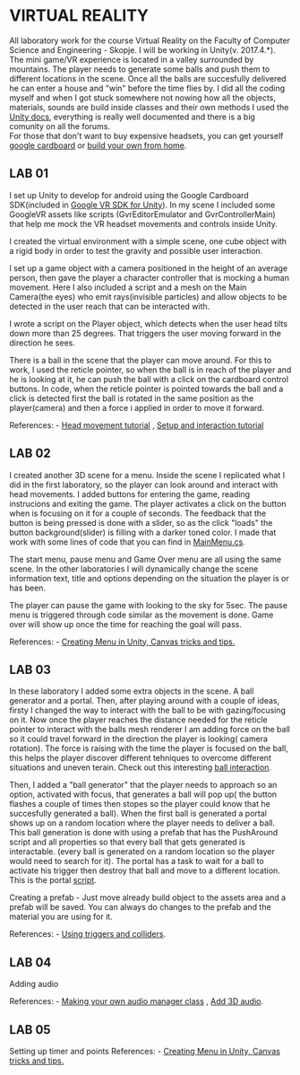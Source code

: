 # VIRTUAL REALITY
 All laboratory work for the course Virtual Reality on the Faculty of Computer Science and Engineering - Skopje.
 I will be working in Unity(v. 2017.4.*).
 The mini game/VR experience is located in a valley surrounded by mountains. The player needs to generate some balls and push them to different locations in the scene. Once all the balls are succesfully delivered he can enter a house and "win" before the time flies by. 
 I did all the coding myself and when I got stuck somewhere not nowing how all the objects, materials, sounds are build inside classes and their own methods I used the [Unity docs](https://docs.unity3d.com/ScriptReference/index.html), everything is really well documented and there is a big comunity on all the forums.  
 For those that don't want to buy expensive headsets, you can get yourself [google cardboard](https://arvr.google.com/cardboard/get-cardboard/) or [build your own from home](https://www.youtube.com/watch?v=EHkOnsvpHiA).

## LAB 01 
  I set up Unity to develop for android using the Google Cardboard SDK(included in [Google VR SDK for Unity](https://developers.google.com/vr/develop/unity/get-started-android)). In my scene I included some GoogleVR assets like scripts (GvrEditorEmulator and GvrControllerMain) that help me mock the VR headset movements and controls inside Unity.
  
  I created the virtual environment with a simple scene, one cube object with a rigid body in order to test the gravity and possible user interaction.
  
  I set up a game object with a camera positioned in the height of an average person, then gave the player a character controller that is mocking a human movement. Here I also included a script and a mesh on the Main Camera(the eyes) who emit rays(invisible particles) and allow objects to be detected in the user reach that can be interacted with.
  
  I wrote a script on the Player object, which detects when the user head tilts down more than 25 degrees. That triggers the user moving forward in the direction he sees.
  
  There is a ball in the scene that the player can move around. For this to work, I used the reticle pointer, so when the ball is in reach of the player and he is looking at it, he can push the ball with a click on the cardboard control buttons. In code, when the reticle pointer is pointed towards the ball and a click is detected first the ball is rotated in the same position as the player(camera) and then a force i applied in order to move it forward.

References: - [Head movement tutorial](https://www.youtube.com/watch?v=kBTn2pGwZUk) , [Setup and interaction tutorial](https://www.youtube.com/watch?v=EAaoEe9ksyE)

## LAB 02
 I created another 3D scene for a menu. Inside the scene I replicated what I did in the first laboratory, so the player can look around and interact with head movements. I added buttons for entering the game, reading instrucions and exiting the game. The player activates a click on the button when is focusing on it for a couple of seconds. The feedback that the button is being pressed is done with a slider, so as the click "loads" the button background(slider) is filling with a darker toned color. I made that work with some lines of code that you can find in [MainMenu.cs](https://github.com/HristijanStojchevski/VR/blob/master/VR-Lab_01/Assets/Menu/MainMenu.cs).
 
 The start menu, pause menu and Game Over menu are all using the same scene. In the other laboratories I will dynamically change the scene information text, title and options depending on the situation the player is or has been.
 
 The player can pause the game with looking to the sky for 5sec. The pause menu is triggered through code similar as the movement is done. Game over will show up once the time for reaching the goal will pass. 
 
References: - [Creating Menu in Unity, Canvas tricks and tips.](https://www.youtube.com/watch?v=zc8ac_qUXQY)

## LAB 03
 In these laboratory I added some extra objects in the scene. A ball generator and a portal. Then, after playing around with a couple of ideas, firsty I changed the way to interact with the ball to be with gazing/focusing on it. Now once the player reaches the distance needed for the reticle pointer to interact with the balls mesh renderer I am adding force on the ball so it could travel forward in the direction the player is looking( camera rotation). The force is raising with the time the player is focused on the ball, this helps the player discover different tehniques to overcome different situations and uneven terain. Check out this interesting [ball interaction](https://github.com/HristijanStojchevski/VR/blob/master/VR-Lab_01/Assets/Game%20Play/Scipts/PushAround.cs).
 
 Then, I added a "ball generator" that the player needs to approach so an option, activated with focus, that generates a ball will pop up( the button flashes a couple of times then stopes so the player could know that he succesfully generated a ball). When the first ball is generated a portal shows up on a random location where the player needs to deliver a ball. This ball generation is done with using a prefab that has the PushAround script and all properties so that every ball that gets generated is interactable. (every ball is generated on a random location so the player would need to search for it). The portal has a task to wait for a ball to activate his trigger then destroy that ball and move to a different location. This is the portal [script](https://github.com/HristijanStojchevski/VR/blob/master/VR-Lab_01/Assets/Game%20Play/Scipts/Portal.cs).
 
 Creating a prefab - Just move already build object to the assets area and a prefab will be saved. You can always do changes to the prefab and the material you are using for it.
 
References: - [Using triggers and colliders](https://www.youtube.com/watch?v=WFkbqdo2OI4&t=53s).

## LAB 04
 Adding audio

References: - [Making your own audio manager class](https://www.youtube.com/watch?v=6OT43pvUyfY) , [Add 3D audio](https://www.youtube.com/watch?v=M88jDVfu6-Q).

## LAB 05
 Setting up timer and points
References: - [Creating Menu in Unity, Canvas tricks and tips.](https://www.youtube.com/watch?v=zc8ac_qUXQY)
